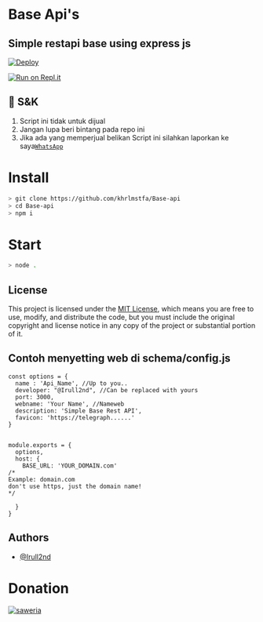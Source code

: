 
# Base Api's

Simple restapi base using express js
---

[![Deploy](https://www.herokucdn.com/deploy/button.svg)](https://heroku.com/deploy?template=https://github.com/khrlmstfa/Base-api/)

[![Run on Repl.it](https://repl.it/badge/github/khrlmstfa/Base-api)](https://repl.it/github/khrlmstfa/Base-api)

## 📮 S&K
1. Script ini tidak untuk dijual
2. Jangan lupa beri bintang pada repo ini
3. Jika ada yang memperjual belikan Script ini silahkan laporkan ke saya[`WhatsApp`](https://wa.me/6287740175435)

# Install

```bash
> git clone https://github.com/khrlmstfa/Base-api
> cd Base-api
> npm i
```

# Start

```bash
> node .
```

## License

This project is licensed under the [MIT License](LICENSE), which means you are free to use, modify, and distribute the code, but you must include the original copyright and license notice in any copy of the project or substantial portion of it.



## Contoh menyetting web di schema/config.js
```
const options = {
  name : 'Api_Name', //Up to you..
  developer: "@Irull2nd", //Can be replaced with yours
  port: 3000,
  webname: 'Your Name', //Nameweb
  description: 'Simple Base Rest API',
  favicon: 'https://telegraph......'
}


module.exports = {
  options,
  host: {
    BASE_URL: 'YOUR_DOMAIN.com' 
/*
Example: domain.com
don't use https, just the domain name!
*/

  }
}
```


## Authors

- [@Irull2nd](https://www.github.com/khrlmstfa)

# Donation

[![saweria](https://saweria.co/_next/image?url=%2F_next%2Fstatic%2Fmedia%2Fhomepage_characters.a1cf6cc4.svg&w=3840&q=75)](https://saweria.co/RullZY)

